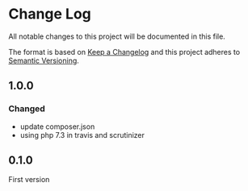 # Change Log

All notable changes to this project will be documented in this file.

The format is based on [Keep a Changelog](http://keepachangelog.com/) 
and this project adheres to [Semantic Versioning](http://semver.org/).

## 1.0.0 

### Changed

- update composer.json
- using php 7.3 in travis and scrutinizer

## 0.1.0 


First version


[Unreleased]: https://github.com/linkeddatacenter/url-rewriter/compare/0.1.0...HEAD